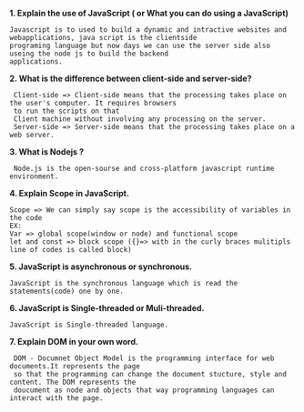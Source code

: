 **1. Explain the use of JavaScript ( or What you can do using a JavaScript)**
   
    Javascript is to used to build a dynamic and intractive websites and webapplications, java script is the clientside 
    programing language but now days we can use the server side also useing the node js to build the backend
    applications.
   
**2. What is the difference between client-side and server-side?**

     Client-side => Client-side means that the processing takes place on the user's computer. It requires browsers 
     to run the scripts on that
     Client machine without involving any processing on the server.
     Server-side => Server-side means that the processing takes place on a web server.

**3. What is Nodejs ?**
    
     Node.js is the open-sourse and cross-platform javascript runtime environment.
 
**4. Explain Scope in JavaScript.**
  
    Scope => We can simply say scope is the accessibility of variables in the code
    EX:
    Var => global scope(window or node) and functional scope
    let and const => block scope ({}=> with in the curly braces mulitipls line of codes is called block)
    
 **5. JavaScript is asynchronous or synchronous.**
 
    JavaScript is the synchronous language which is read the statements(code) one by one.
    
**6. JavaScript is Single-threaded or Muli-threaded.**

    JavaScript is Single-threaded language.
    
 **7. Explain DOM in your own word.**
     
     DOM - Documnet Object Model is the programming interface for web documents.It represents the page 
     so that the programming can change the document stucture, style and content. The DOM represents the
     doucument as node and objects that way programming languages can interact with the page.

